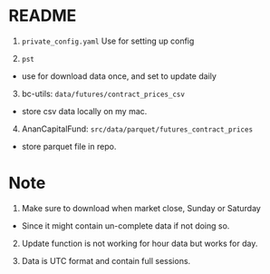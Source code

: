 # README

1. `private_config.yaml`
Use for setting up config

2. `pst`
- use for download data once, and set to update daily

3. bc-utils: `data/futures/contract_prices_csv`
- store csv data locally on my mac.

4. AnanCapitalFund: `src/data/parquet/futures_contract_prices`
- store parquet file in repo.

# Note

1. Make sure to download when market close, Sunday or Saturday
- Since it might contain un-complete data if not doing so.

2. Update function is not working for hour data but works for day.

3. Data is UTC format and contain full sessions.
